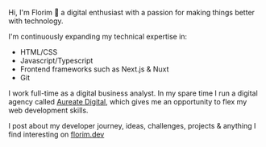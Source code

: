 Hi, I'm Florim 👋 a digital enthusiast with a passion for making things better with technology. 
 
I'm continuously expanding my technical expertise in:
- HTML/CSS
- Javascript/Typescript
- Frontend frameworks such as Next.js & Nuxt
- Git

I work full-time as a digital business analyst. In my spare time I run a digital agency called [Aureate Digital](https://www.aureatedigital.com.au), which gives me an opportunity to flex my web development skills.  

I post about my developer journey, ideas, challenges, projects & anything I find interesting on [florim.dev](https://www.florim.dev)
<!--
**florim-agimi/florim-agimi** is a ✨ _special_ ✨ repository because its `README.md` (this file) appears on your GitHub profile.

Here are some ideas to get you started:

- 🔭 I’m currently working on ...
- 🌱 I’m currently learning ...
- 👯 I’m looking to collaborate on ...
- 🤔 I’m looking for help with ...
- 💬 Ask me about ...
- 📫 How to reach me: ...
- 😄 Pronouns: ...
- ⚡ Fun fact: ...
-->
